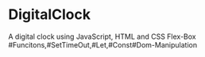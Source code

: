 # DigitalClock
A digital clock using JavaScript, HTML and CSS Flex-Box
#Funcitons,#SetTimeOut,#Let,#Const#Dom-Manipulation

